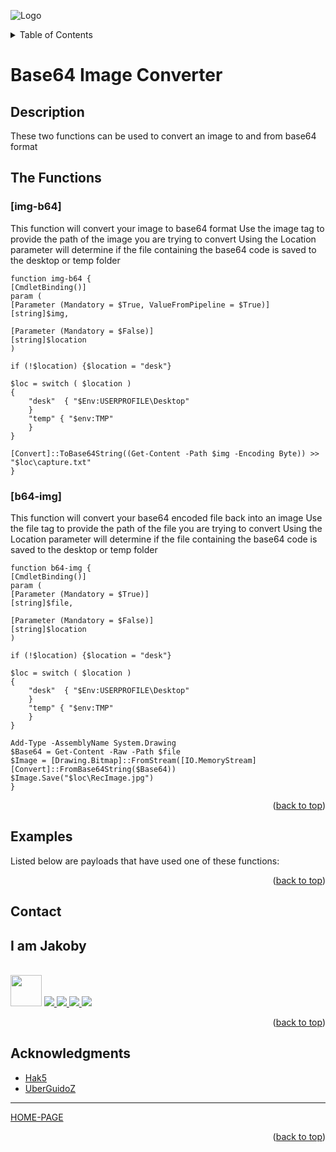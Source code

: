 ![Logo](https://github.com/I-Am-Jakoby/hak5-submissions/blob/main/Assets/logo-170-px.png?raw=true)

<!-- TABLE OF CONTENTS -->
<details>
  <summary>Table of Contents</summary>
  <ol>
    <li><a href="#Description">Description</a></li>
    <li><a href="#The-Functions">The Functions</a></li>
    <li><a href="#Examples">Examples</a></li>
    <li><a href="#Contact">Contact</a></li>
    <li><a href="#Acknowledgments">Acknowledgments</a></li>
  </ol>
</details>

# Base64 Image Converter

## Description

These two functions can be used to convert an image to and from base64 format

## The Functions

### [img-b64] 

This function will convert your image to base64 format 
Use the image tag to provide the path of the image you are trying to convert
Using the Location parameter will determine if the file containing the base64 code is saved to the desktop or temp folder

```
function img-b64 {
[CmdletBinding()]
param (
[Parameter (Mandatory = $True, ValueFromPipeline = $True)]
[string]$img,

[Parameter (Mandatory = $False)]
[string]$location
)

if (!$location) {$location = "desk"}

$loc = switch ( $location )
{
	"desk"  { "$Env:USERPROFILE\Desktop"
	}
	"temp" { "$env:TMP" 
	}
}

[Convert]::ToBase64String((Get-Content -Path $img -Encoding Byte)) >> "$loc\capture.txt"
}
```

### [b64-img] 

This function will convert your base64 encoded file back into an image 
Use the file tag to provide the path of the file you are trying to convert
Using the Location parameter will determine if the file containing the base64 code is saved to the desktop or temp folder

```
function b64-img {
[CmdletBinding()]
param (
[Parameter (Mandatory = $True)]
[string]$file,

[Parameter (Mandatory = $False)]
[string]$location
)

if (!$location) {$location = "desk"}

$loc = switch ( $location )
{
	"desk"  { "$Env:USERPROFILE\Desktop"
	}
	"temp" { "$env:TMP" 
	}
}

Add-Type -AssemblyName System.Drawing
$Base64 = Get-Content -Raw -Path $file
$Image = [Drawing.Bitmap]::FromStream([IO.MemoryStream][Convert]::FromBase64String($Base64))
$Image.Save("$loc\RecImage.jpg")
}
```

<p align="right">(<a href="#top">back to top</a>)</p>


## Examples 

Listed below are payloads that have used one of these functions:

<p align="right">(<a href="#top">back to top</a>)</p>

<!-- CONTACT -->
## Contact

<div><h2>I am Jakoby</h2></div>
  <p><br/>

  <img src="https://media.giphy.com/media/VgCDAzcKvsR6OM0uWg/giphy.gif" width="50"> 

  <a href="https://github.com/I-Am-Jakoby/">
    <img src="https://img.shields.io/badge/GitHub-I--Am--Jakoby-blue">
  </a>

  <a href="https://www.instagram.com/i_am_jakoby/">
    <img src="https://img.shields.io/badge/Instagram-i__am__jakoby-red">
  </a>

  <a href="https://twitter.com/I_Am_Jakoby/">
    <img src="https://img.shields.io/badge/Twitter-I__Am__Jakoby-blue">
  </a>

  <a href="https://www.youtube.com/c/IamJakoby/">
    <img src="https://img.shields.io/badge/YouTube-I_am_Jakoby-red">
  </a>

</p>



<p align="right">(<a href="#top">back to top</a>)</p>

<!-- ACKNOWLEDGMENTS -->
## Acknowledgments

* [Hak5](https://hak5.org/)
* [UberGuidoZ](https://github.com/UberGuidoZ)

***

[HOME-PAGE](https://github.com/I-Am-Jakoby/PowerShell-for-Hackers)

<p align="right">(<a href="#top">back to top</a>)</p>
